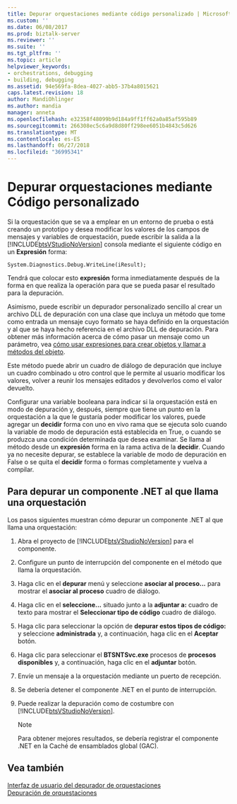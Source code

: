 ```yaml
---
title: Depurar orquestaciones mediante código personalizado | Microsoft Docs
ms.custom: ''
ms.date: 06/08/2017
ms.prod: biztalk-server
ms.reviewer: ''
ms.suite: ''
ms.tgt_pltfrm: ''
ms.topic: article
helpviewer_keywords:
- orchestrations, debugging
- building, debugging
ms.assetid: 94e569fa-8dea-4027-abb5-37b4a8015621
caps.latest.revision: 18
author: MandiOhlinger
ms.author: mandia
manager: anneta
ms.openlocfilehash: e32358f48099b9d184a9ff1ff62a0a85af595b89
ms.sourcegitcommit: 266308ec5c6a9d8d80ff298ee6051b4843c5d626
ms.translationtype: MT
ms.contentlocale: es-ES
ms.lasthandoff: 06/27/2018
ms.locfileid: "36995341"
---
```

# <a name="debugging-orchestrations-by-using-custom-code"></a>Depurar orquestaciones mediante Código personalizado
Si la orquestación que se va a emplear en un entorno de prueba o está creando un prototipo y desea modificar los valores de los campos de mensajes y variables de orquestación, puede escribir la salida a la [!INCLUDE[btsVStudioNoVersion](../includes/btsvstudionoversion-md.md)] consola mediante el siguiente código en un  **Expresión** forma:  
  
```  
System.Diagnostics.Debug.WriteLine(iResult);  
```  
  
 Tendrá que colocar esto **expresión** forma inmediatamente después de la forma en que realiza la operación para que se pueda pasar el resultado para la depuración.  
  
 Asimismo, puede escribir un depurador personalizado sencillo al crear un archivo DLL de depuración con una clase que incluya un método que tome como entrada un mensaje cuyo formato se haya definido en la orquestación y al que se haya hecho referencia en el archivo DLL de depuración. Para obtener más información acerca de cómo pasar un mensaje como un parámetro, vea [cómo usar expresiones para crear objetos y llamar a métodos del objeto](../core/how-to-use-expressions-to-create-objects-and-call-object-methods.md).  
  
 Este método puede abrir un cuadro de diálogo de depuración que incluye un cuadro combinado u otro control que le permite al usuario modificar los valores, volver a reunir los mensajes editados y devolverlos como el valor devuelto.  
  
 Configurar una variable booleana para indicar si la orquestación está en modo de depuración y, después, siempre que tiene un punto en la orquestación a la que le gustaría poder modificar los valores, puede agregar un **decidir** forma con uno en vivo rama que se ejecuta solo cuando la variable de modo de depuración está establecida en True, o cuando se produzca una condición determinada que desea examinar. Se llama al método desde un **expresión** forma en la rama activa de la **decidir**. Cuando ya no necesite depurar, se establece la variable de modo de depuración en False o se quita el **decidir** forma o formas completamente y vuelva a compilar.  
  
## <a name="to-debug-a-net-component-called-by-an-orchestration"></a>Para depurar un componente .NET al que llama una orquestación  
 Los pasos siguientes muestran cómo depurar un componente .NET al que llama una orquestación:  
  
1. Abra el proyecto de [!INCLUDE[btsVStudioNoVersion](../includes/btsvstudionoversion-md.md)] para el componente.  
  
2. Configure un punto de interrupción del componente en el método que llama la orquestación.  
  
3. Haga clic en el **depurar** menú y seleccione **asociar al proceso...** para mostrar el **asociar al proceso** cuadro de diálogo.  
  
4. Haga clic en el **seleccione...** situado junto a la **adjuntar a:** cuadro de texto para mostrar el **Seleccionar tipo de código** cuadro de diálogo.  
  
5. Haga clic para seleccionar la opción de **depurar estos tipos de código:** y seleccione **administrada** y, a continuación, haga clic en el **Aceptar** botón.  
  
6. Haga clic para seleccionar el **BTSNTSvc.exe** procesos de **procesos disponibles** y, a continuación, haga clic en el **adjuntar** botón.  
  
7. Envíe un mensaje a la orquestación mediante un puerto de recepción.  
  
8. Se debería detener el componente .NET en el punto de interrupción.  
  
9. Puede realizar la depuración como de costumbre con [!INCLUDE[btsVStudioNoVersion](../includes/btsvstudionoversion-md.md)].  
  
    > [!NOTE]
    >  Para obtener mejores resultados, se debería registrar el componente .NET en la Caché de ensamblados global (GAC).  
  
## <a name="see-also"></a>Vea también  
 [Interfaz de usuario del depurador de orquestaciones](../core/orchestration-debugger-user-interface.md)   
 [Depuración de orquestaciones](../core/debugging-orchestrations.md)
